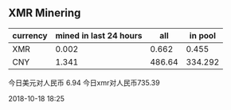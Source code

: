 ## XMR Minering

|currency|mined in last 24 hours|all|in pool|
|---|---|---|---|
|XMR|0.002|0.662|0.455|
|CNY|1.341|486.64|334.292|

今日美元对人民币 6.94	今日xmr对人民币735.39


2018-10-18 18:25